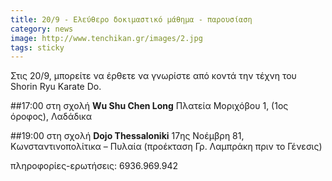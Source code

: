 ```yaml
---
title: 20/9 - Ελεύθερο δοκιμαστικό μάθημα - παρουσίαση
category: news
image: http://www.tenchikan.gr/images/2.jpg
tags: sticky
---
```


Στις 20/9, μπορείτε να έρθετε να γνωρίστε από κοντά την τέχνη του Shorin Ryu Karate Do.

##17:00 
στη σχολή **Wu Shu Chen Long**
Πλατεία Μοριχόβου 1, (1ος όροφος), Λαδάδικα

##19:00
στη σχολή **Dojo Thessaloniki**
17ης Νοέμβρη 81, Κωνσταντινοπολίτικα – Πυλαία (προέκταση Γρ. Λαμπράκη πριν το Γένεσις)

πληροφορίες-ερωτήσεις: 6936.969.942



